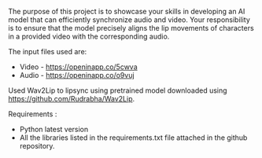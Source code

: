 The purpose of this project is to showcase your skills in developing an AI model that can efficiently synchronize audio and video. Your responsibility is to ensure that the model precisely aligns the lip movements of characters in a provided video with the corresponding audio.

The input files used are:
* Video - https://openinapp.co/5cwva
* Audio - https://openinapp.co/o9vuj

Used Wav2Lip to lipsync using pretrained model downloaded using https://github.com/Rudrabha/Wav2Lip.

Requirements :

* Python latest version
* All the libraries listed in the requirements.txt file attached in the github repository.

